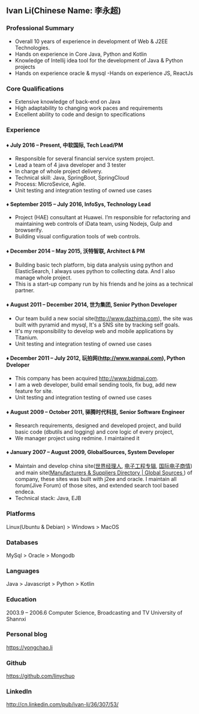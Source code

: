 ## Ivan Li(Chinese Name: 李永超)

### Professional Summary
- Overall 10 years of experience in development of Web & J2EE Technologies.
- Hands on experience in Core Java, Python and Kotlin
- Knowledge of Intellij idea tool for the development of Java & Python projects
- Hands on experience oracle & mysql
-Hands on experience JS, ReactJs

### Core Qualifications
- Extensive knowledge of back-end on Java
- High adaptability to changing work paces and requirements
- Excellent ability to code and design to specifications

### Experience
#### &diams; July 2016 – Present, 中软国际, Tech Lead/PM
- Responsible for several financial service system project.
- Lead a team of 4 java developer and 3 tester
- In charge of whole project delivery.
- Technical skill: Java, SpringBoot, SpringCloud
- Process: MicroSevice, Agile.
- Unit testing and integration testing of owned use cases

#### &diams; September 2015 – July 2016, InfoSys, Technology Lead
- Project (HAE) consultant at Huawei. I’m responsible for refactoring and maintaining web controls of iData team, using Nodejs, Gulp and browserify.
- Building visual configuration tools of web controls.

#### &diams; December 2014 – May 2015,  沃特智联, Architect & PM
- Building basic tech platform, big data analysis using python and ElasticSearch, I always uses python to collecting data. And I also manage whole project.
- This is a start-up company run by his friends and he joins as a technical partner.

#### &diams; August 2011 – December 2014, 世为集团, Senior Python Developer
- Our team build a new social site(http://www.dazhima.com), the site was built with pyramid and mysql, It's a SNS site by tracking self goals.
- It's my responsibility to develop web and mobile applications by Titanium.
- Unit testing and integration testing of owned use cases

#### &diams; December 2011 – July 2012, 玩拍网(http://www.wanpai.com), Python Dveloper
- This company has been acquired http://www.bidmai.com.
- I am a web developer, build email sending tools, fix bug, add new feature for site.
- Unit testing and integration testing of owned use cases

#### &diams; August 2009 – October 2011, 驿腾时代科技, Senior Software Engineer
- Research requirements, designed and developed project, and build basic code (dbutils and logging) and core logic of every project,
- We manager project using redmine. I maintained it

#### &diams; January 2007 – August 2009, GlobalSources,  System Developer
- Maintain and develop china site([世界经理人](http://www.ceconline.com), [电子工程专辑](http://www.eet-china.com), [国际电子商情](http://www.esmchina.com)) and main site([Manufacturers &amp; Suppliers Directory | Global Sources ](http://www.globalsources.com)) of company, these sites was built with j2ee and oracle. I maintain all forum(Jive Forum) of those sites, and extended search tool based endeca.
- Technical stack: Java, EJB

### Platforms
Linux(Ubuntu & Debian) > Windows > MacOS

### Databases
MySql > Oracle > Mongodb

### Languages
Java > Javascript  > Python  > Kotlin

### Education
2003.9    –  2006.6    Computer Science, Broadcasting and TV University of Shannxi

### Personal blog
https://yongchao.li

### Github
https://github.com/linychuo

### LinkedIn
http://cn.linkedin.com/pub/ivan-li/36/307/53/
